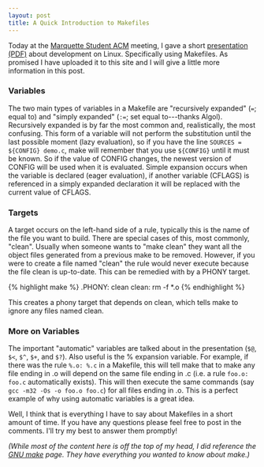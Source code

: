 ```yaml
--- 
layout: post
title: A Quick Introduction to Makefiles
---
```

Today at the [Marquette Student ACM](http://acm.mscs.mu.edu/) meeting, I
gave a short [presentation
(PDF)](http://dev.beyond-syntax.com/blog/linux-dev/presentation.pdf) about
development on Linux.  Specifically using Makefiles. As promised I have
uploaded it to this site and I will give a little more information in this
post.

### Variables ###

The two main types of variables in a Makefile are "recursively expanded"
(`=`; equal to) and "simply expanded" (`:=`; set equal to---thanks
Algol). Recursively expanded is by far the most common and, realistically,
the most confusing. This form of a variable will not perform the
substitution until the last possible moment (lazy evaluation), so if you
have the line `SOURCES = ${CONFIG} demo.c`, make will remember that you use
`${CONFIG}` until it must be known.  So if the value of CONFIG changes, the
newest version of CONFIG will be used when it is evaluated.  Simple
expansion occurs when the variable is declared (eager evaluation), if
another variable (CFLAGS) is referenced in a simply expanded declaration it
will be replaced with the current value of CFLAGS.

### Targets ###

A target occurs on the left-hand side of a rule, typically this is the name
of the file you want to build. There are special cases of this, most
commonly, "clean". Usually when someone wants to "make clean" they want all
the object files generated from a previous make to be removed. However, if
you were to create a file named "clean" the rule would never execute
because the file clean is up-to-date. This can be remedied with by a PHONY
target.

{% highlight make %}
.PHONY: clean
clean:
    rm -f *.o
{% endhighlight %}

This creates a phony target that depends on clean, which tells make to ignore any files named clean.

### More on Variables ###

The important "automatic" variables are talked about in the presentation
(`$@`, `$<`, `$^`, `$+`, and `$?`). Also useful is the % expansion
variable. For example, if there was the rule `%.o: %.c` in a Makefile, this
will tell make that to make any file ending in .o will depend on the same
file ending in .c (i.e. a rule `foo.o: foo.c` automatically exists).  This
will then execute the same commands (say `gcc -m32 -Os -o foo.o foo.c`) for
all files ending in .o.  This is a perfect example of why using automatic
variables is a great idea.

Well, I think that is everything I have to say about Makefiles in a short amount of time.  If you have any questions please feel free to post in the comments.  I'll try my best to answer them promptly!

_(While most of the content here is off the top of my head, I did reference
the [GNU make](http://www.gnu.org/software/make/manual/make.html) page.
They have everything you wanted to know about make.)_
